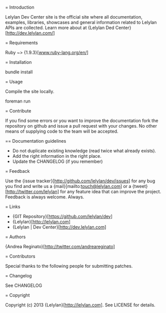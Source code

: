 = Introduction

Lelylan Dev Center site is the official site where all documentation, examples, libraries,
showcases and general information related to Lelylan APIs are collected.
Learn more about at {Lelylan Ded Center}[http://dev.lelylan.com/]


= Requirements

Ruby ~> {1.9.3}[www.ruby-lang.org/en/]


= Installation

  bundle install


= Usage

Compile the site locally.

  foreman run


= Contribute

If you find some errors or you want to improve the documentation fork the repository on github
and issue a pull request with your changes. No other means of supplying code to the team will
be accepted.

== Documentation guidelines

* Do not duplicate existing knowledge (read twice what already exists).
* Add the right information in the right place.
* Update the CHANGELOG (if you remember)


= Feedback

Use the {issue tracker}[http://github.com/lelylan/dev/issues] for any bug you find and
write us a {mail}[mailto:touch@lelylan.com] or a {tweet}[http://twitter.com/lelylan] for any
feature idea that can improve the project. Feedback is always welcome. Always.


= Links

* {GIT Repository}[https://github.com/lelylan/dev]
* {Lelylan}[http://lelylan.com]
* {Lelylan | Dev Center}[http://dev.lelylan.com]


= Authors

{Andrea Reginato}[http://twitter.com/andreareginato]


= Contributors

Special thanks to the following people for submitting patches.


= Changelog

See CHANGELOG


= Copyright

Copyright (c) 2013 {Lelylan}[http://lelylan.com]. See LICENSE for details.
